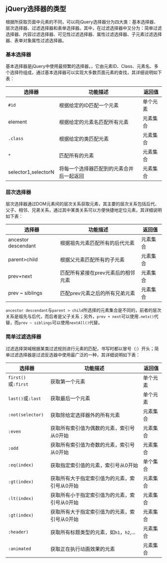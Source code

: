 ## jQuery选择器的类型

根据所获取页面中元素的不同，可以将jQuery选择器分为四大类：基本选择器、层次选择器、过滤选择器和表单选择器。其中，在过滤选择器中又分为：简单过滤选择器、内容过滤选择器、可见性过滤选择器、属性过滤选择器、子元素过滤选择器、表单对象属性过滤选择器。

### 基本选择器

基本选择器是jQuery中使用最频繁的选择器，，它由元素ID、Class、元素名、多个选择符组成，通过基本选择器可以实现大多数页面元素的查找，其详细说明如下表：

|选择器|功能描述|返回值|
|---|---|---|
|`#id`|根据给定的ID匹配一个元素|单个元素|
|element|根据给定的元素名匹配所有元素|元素集合|
|`.class`|根据给定的类匹配元素|元素集合|
|`*`|匹配所有的元素|元素集合|
|selector1,selectorN|将每一个选择器匹配到的元素合并后一起返回|元素集合|


### 层次选择器

层次选择器通过DOM元素间的层次关系获取元素，其主要的层次关系包括后代、父子、相邻、兄弟关系，通过其中某类关系可以方便快捷地定位元素，其详细说明如下表：

|选择器|功能描述|返回值|
|---|---|---|
|ancestor descendant|根据祖先元素匹配所有的后代元素|元素集合|
|parent>child|根据父元素匹配所有的子元素|元素集合|
|prev+next|匹配所有紧接在prev元素后的相邻元素|元素集合|
|prev ~ siblings|匹配prev元素之后的所有兄弟元素|元素集合|

`ancestor descendant`与`parent > child`所选择的元素集合是不同的，前者的层次关系是祖先与后代，而后者是父子关系；另外，`prev + next`可以使用`.netx()`代替，而`prev ~ siblings`可以使用`nextAll()`代替。

### 简单过滤选择器

过滤选择哭喊根据某类过滤规则进行元素的匹配，书写时都以冒号（:）开头；简单过滤选择器是过滤反选器中使用最广泛的一种，其详细说明如下表：

|选择器|功能描述|返回值|
|---|---|---|
|`first()`或`:first`|获取第一个元素|单个元素|
|`last()`或`:last`|获取最后一个元素|单个元素|
|`:not(selector)`|获取除给定选择器外的所有元素|元素集合|
|`:even`|获取所有索引值为偶数的元素，索引号从0开始|元素集合|
|`:odd`|获取所有索引值为奇数的元素，索引号从0开始|元素集合|
|`:eq(index)`|获取指定索引值的元素，索引号从0开始|单个集合|
|`:gt(index)`|获取所有大于指定索引值为的元素，索引号从0开始|元素集合|
|`:lt(index)`|获取所有小于指定索引值为的元素，索引号从0开始|元素集合|
|`:gt(index)`|获取所有大于指定索引值为的元素，索引号从0开始|元素集合|
|`:header)`|获取所有标题类型的元素，如`h1`，`h2`,...|元素集合|
|`:animated`|获取正在执行动画效果的元素|元素集合|
